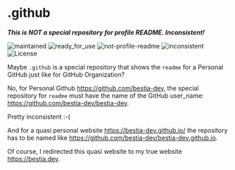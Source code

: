 # .github

***This is NOT a special repository for profile README. Inconsistent!***

 ![maintained](https://img.shields.io/badge/maintained-green)
 ![ready_for_use](https://img.shields.io/badge/ready_for_use-green)
 ![not-profile-readme](https://img.shields.io/badge/not_profile_readme-red)
 ![inconsistent](https://img.shields.io/badge/inconsistent-red)
 ![License](https://img.shields.io/badge/license-MIT-blue.svg)

Maybe `.github` is a special repository that shows the `readme` for a Personal GitHub just like for GitHub Organization?

No, for Personal Github <https://github.com/bestia-dev>, the special repository for `readme` must have the name of the GitHub user_name: <https://github.com/bestia-dev/bestia-dev>.

Pretty inconsistent :-(

And for a quasi personal website <https://bestia-dev.github.io/> the repository has to be named like <https://github.com/bestia-dev/bestia-dev.github.io>.

Of course, I redirected this quasi website to my true website <https://bestia.dev>.
